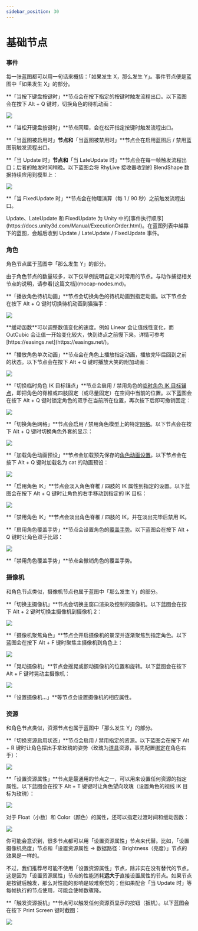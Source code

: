 ```yaml
---
sidebar_position: 30
---
```


# 基础节点

### 事件

每一张蓝图都可以用一句话来概括：「如果发生 X，那么发生 Y」。事件节点便是蓝图中「如果发生 X」的部分。

**「当按下键盘按键时」**节点会在按下指定的按键时触发流程出口。以下蓝图会在按下 Alt + Q 键时，切换角色的待机动画：

![](</images/image(3)(3)(1).png>)

**「当松开键盘按键时」**节点同理，会在松开指定按键时触发流程出口。

**「当蓝图被启用时」**节点和**「当蓝图被禁用时」**节点会在启用蓝图后 / 禁用蓝图前触发流程出口。

**「当 Update 时」**节点和**「当 LateUpdate 时」**节点会在每一帧触发流程出口；后者的触发时间稍晚。以下蓝图会将 RhyLive 接收器收到的 BlendShape 数据持续应用到模型上：

![](</images/image(1)(1)(1).png>)

**「当 FixedUpdate 时」**节点会在物理演算（每 1 / 90 秒）之前触发流程出口。

<div className="hint hint-info">
Update、LateUpdate 和 FixedUpdate 为 Unity 中的[事件执行顺序](https://docs.unity3d.com/Manual/ExecutionOrder.html)。在蓝图列表中越靠下的蓝图，会越后收到 Update / LateUpdate / FixedUpdate 事件。
</div>

### 角色

角色节点属于蓝图中「那么发生 Y」的部分。

<div className="hint hint-info">
由于角色节点的数量较多，以下仅举例说明自定义时常用的节点。与动作捕捉相关节点的说明，请参看[这篇文档](mocap-nodes.md)。
</div>

**「播放角色待机动画」**节点会切换角色的待机动画到指定动画。以下节点会在按下 Alt + Q 键时切换待机动画到猫猫手：

![](</images/image(14)(1).png>)

<div className="hint hint-success">
**缓动函数**可以调整数值变化的速度。例如 Linear 会让值线性变化，而 OutCubic 会让值一开始变化较大，快到终点之前慢下来。详情可参考 [https://easings.net](https://easings.net/)。
</div>

**「播放角色单次动画」**节点会在角色上播放指定动画，播放完毕后回到之前的状态。以下节点会在按下 Alt + Q 键时播放大笑的附加动画：

![](</images/image(1)(1)(3).png>)

**「切换临时角色 IK 目标锚点」**节点会启用 / 禁用角色的[临时角色 IK 目标锚点](../assets/character/#shen-ti-ik)，即把角色的脊椎或四肢固定（或尽量固定）在空间中当前的位置。以下蓝图会在按下 Alt + Q 键时锁定角色的双手在当前所在位置，再次按下后即可撤销固定：

****![](</images/image(6)(2)(1).png>)****

**「切换角色网格」**节点会启用 / 禁用角色模型上的特定[网格](../assets/character/#wang-ge)。以下节点会在按下 Alt + Q 键时切换角色外套的显示：

![](</images/image(23)(1).png>)

**「加载角色动画预设」**节点会加载预先保存的[角色动画设置](../assets/character/#dong-hua)。以下节点会在按下 Alt + Q 键时加载名为 cat 的动画预设：

![](</images/image(4)(2).png>)

**「启用角色 IK」**节点会淡入角色脊椎 / 四肢的 IK 属性到指定的设置。以下蓝图会在按下 Alt + Q 键时让角色的右手移动到指定的 IK 目标：

![](</images/image(20)(1).png>)

**「禁用角色 IK」**节点会淡出角色脊椎 / 四肢的 IK，并在淡出完毕后禁用 IK。

**「启用角色覆盖手势」**节点会设置角色的[覆盖手势](../assets/character/#dong-hua)。以下蓝图会在按下 Alt + Q 键时让角色双手比耶：

![](</images/image(5)(1)(1)(1).png>)

**「禁用角色覆盖手势」**节点会撤销角色的覆盖手势。

### 摄像机

和角色节点类似，摄像机节点也属于蓝图中「那么发生 Y」的部分。

**「切换主摄像机」**节点会切换主窗口渲染及控制的摄像机。以下蓝图会在按下 Alt + 2 键时切换主摄像机到摄像机 2：

![](</images/image(2)(2)(1).png>)

**「摄像机聚焦角色」**节点会开启摄像机的景深并逐渐聚焦到指定角色。以下蓝图会在按下 Alt + F 键时聚焦主摄像机到角色上：

![](</images/image(15)(1).png>)

**「晃动摄像机」**节点会摇晃或颤动摄像机的位置和旋转。以下蓝图会在按下 Alt + F 键时晃动主摄像机：

![](</images/image(17)(1).png>)

**「设置摄像机…」**等节点会设置摄像机的相应属性。

### 资源

和角色节点类似，资源节点也属于蓝图中「那么发生 Y」的部分。

**「切换资源启用状态」**节点会启用 / 禁用指定的资源。以下蓝图会在按下 Alt + R 键时让角色摆出手拿玫瑰的姿势（玫瑰为[道具](../assets/prop.md)资源，事先配置[绑定](../assets/prop.md#jiao-se-pei-jian)在角色右手）：

![](</images/image(21)(1).png>)

**「设置资源属性」**节点是最通用的节点之一，可以用来设置任何资源的指定属性。以下蓝图会在按下 Alt + T 键键时让角色望向玫瑰（设置角色的视线 IK 目标为玫瑰）：

![](</images/image(18)(1).png>)

对于 Float（小数）和 Color（颜色）的属性，还可以指定过渡时间和缓动函数：

![](</images/image(10)(2).png>)

<div className="hint hint-warning">
你可能会意识到，很多节点都可以用「设置资源属性」节点来代替。比如，「设置摄像机亮度」节点和「设置资源属性 -> 数据路径：Brightness（亮度）」节点的效果是一样的。

不过，我们推荐尽可能不使用「设置资源属性」节点，除非实在没有替代的节点。这是因为「设置资源属性」节点的性能消耗**远大于**直接设置属性的节点。如果节点是按键后触发，那么对性能的影响是较难察觉的；但如果配合「当 Update 时」等每帧执行的节点使用，可能会使帧数骤降。
</div>

**「触发资源扳机」**节点可以触发任何资源页显示的按钮（扳机）。以下蓝图会在按下 Print Screen 键时截图：

![](</images/image(16)(2).png>)

